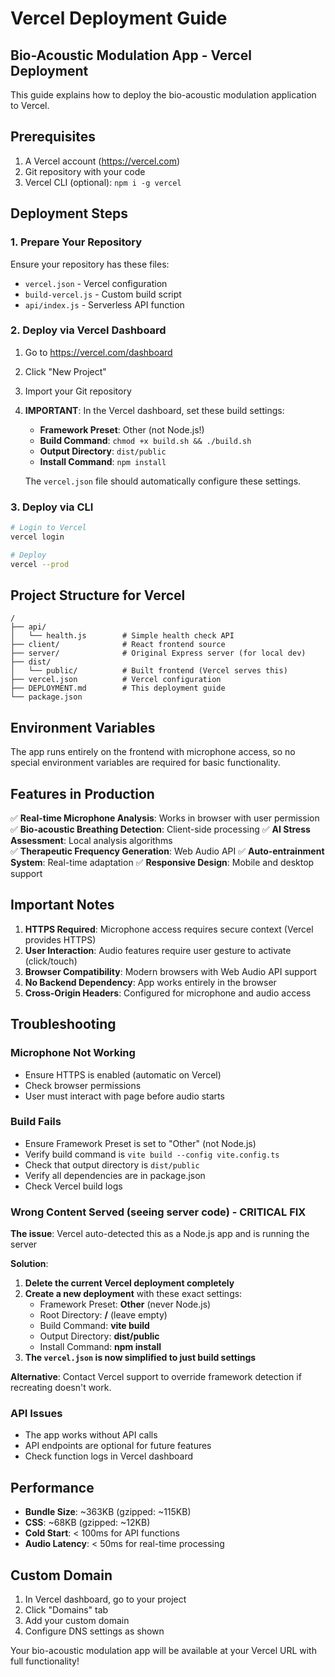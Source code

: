 # Vercel Deployment Guide

## Bio-Acoustic Modulation App - Vercel Deployment

This guide explains how to deploy the bio-acoustic modulation application to Vercel.

## Prerequisites

1. A Vercel account (https://vercel.com)
2. Git repository with your code
3. Vercel CLI (optional): `npm i -g vercel`

## Deployment Steps

### 1. Prepare Your Repository

Ensure your repository has these files:
- `vercel.json` - Vercel configuration
- `build-vercel.js` - Custom build script
- `api/index.js` - Serverless API function

### 2. Deploy via Vercel Dashboard

1. Go to https://vercel.com/dashboard
2. Click "New Project"
3. Import your Git repository
4. **IMPORTANT**: In the Vercel dashboard, set these build settings:
   - **Framework Preset**: Other (not Node.js!)
   - **Build Command**: `chmod +x build.sh && ./build.sh`
   - **Output Directory**: `dist/public`
   - **Install Command**: `npm install`
   
   The `vercel.json` file should automatically configure these settings.

### 3. Deploy via CLI

```bash
# Login to Vercel
vercel login

# Deploy
vercel --prod
```

## Project Structure for Vercel

```
/
├── api/
│   └── health.js        # Simple health check API
├── client/              # React frontend source
├── server/              # Original Express server (for local dev)
├── dist/
│   └── public/          # Built frontend (Vercel serves this)
├── vercel.json          # Vercel configuration
├── DEPLOYMENT.md        # This deployment guide
└── package.json
```

## Environment Variables

The app runs entirely on the frontend with microphone access, so no special environment variables are required for basic functionality.

## Features in Production

✅ **Real-time Microphone Analysis**: Works in browser with user permission
✅ **Bio-acoustic Breathing Detection**: Client-side processing
✅ **AI Stress Assessment**: Local analysis algorithms  
✅ **Therapeutic Frequency Generation**: Web Audio API
✅ **Auto-entrainment System**: Real-time adaptation
✅ **Responsive Design**: Mobile and desktop support

## Important Notes

1. **HTTPS Required**: Microphone access requires secure context (Vercel provides HTTPS)
2. **User Interaction**: Audio features require user gesture to activate (click/touch)
3. **Browser Compatibility**: Modern browsers with Web Audio API support
4. **No Backend Dependency**: App works entirely in the browser
5. **Cross-Origin Headers**: Configured for microphone and audio access

## Troubleshooting

### Microphone Not Working
- Ensure HTTPS is enabled (automatic on Vercel)
- Check browser permissions
- User must interact with page before audio starts

### Build Fails
- Ensure Framework Preset is set to "Other" (not Node.js)
- Verify build command is `vite build --config vite.config.ts`
- Check that output directory is `dist/public`
- Verify all dependencies are in package.json
- Check Vercel build logs

### Wrong Content Served (seeing server code) - CRITICAL FIX
**The issue**: Vercel auto-detected this as a Node.js app and is running the server

**Solution**: 
1. **Delete the current Vercel deployment completely**
2. **Create a new deployment** with these exact settings:
   - Framework Preset: **Other** (never Node.js)
   - Root Directory: **/** (leave empty)  
   - Build Command: **vite build**
   - Output Directory: **dist/public**
   - Install Command: **npm install**
3. **The `vercel.json` is now simplified to just build settings**

**Alternative**: Contact Vercel support to override framework detection if recreating doesn't work.

### API Issues
- The app works without API calls
- API endpoints are optional for future features
- Check function logs in Vercel dashboard

## Performance

- **Bundle Size**: ~363KB (gzipped: ~115KB)
- **CSS**: ~68KB (gzipped: ~12KB)
- **Cold Start**: < 100ms for API functions
- **Audio Latency**: < 50ms for real-time processing

## Custom Domain

1. In Vercel dashboard, go to your project
2. Click "Domains" tab
3. Add your custom domain
4. Configure DNS settings as shown

Your bio-acoustic modulation app will be available at your Vercel URL with full functionality!